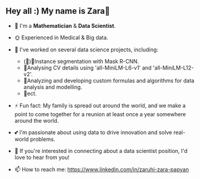 ## Hey all :) My name is Zara👋


- 🌱 I'm a **Mathematician** & **Data Scientist**.
- 🌞 Experienced in Medical & Big data.

- 🍎 I've worked on several data science projects, including:
  - (&#x1F538;)🔸Instance segmentation with Mask R-CNN.
  - 🔸Analysing CV details using 'all-MiniLM-L6-v1' and 'all-MiniLM-L12-v2'.
  - 🔸Analyzing and developing custom formulas and algorithms for data analysis and modelling.
  - 🔸ect.


- ⚡ Fun fact: My family is spread out around the world, and we make a point to come together for a reunion at least once a year somewhere around the world.


- 💕 I'm passionate about using data to drive innovation and solve real-world problems.
- 🍓 If you're interested in connecting about a data scientist position, I'd love to hear from you!
- 📫 How to reach me: https://www.linkedin.com/in/zaruhi-zara-papyan
